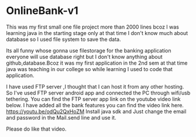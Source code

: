 # OnlineBank-v1
This was my first small one file project more than 2000 lines bcoz I was learning java in the starting stage only at that time I don't know much about database so I used file system to save the data.

Its all funny whose gonna use filestorage for the banking application everyone will use database right but I don't know anything about github,database.Bcoz it
was my first application in the 2nd sem at that time java was teaching in our college so while learning I used to code that application.

I have used FTP server ,I thought that I can host it from any other hosting.
So I've used FTP server android app and connected the PC through wifi/usb tethering.
You can find the FTP server app link on the youtube video link below.
I have added all the bank features you can find the video link here.
https://youtu.be/odQu2QxHoZM
Install java sdk and
Just change the email and password in the Mail.send line and use it.

Please do like that video.
